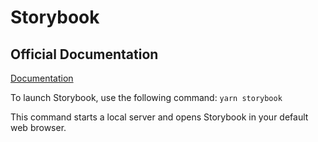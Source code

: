 Storybook
====================

Official Documentation
----------------------
[Documentation](https://storybook.js.org/docs/react/writing-stories/introduction)


To launch Storybook, use the following command: `yarn storybook`

This command starts a local server and opens Storybook in your default web browser.
